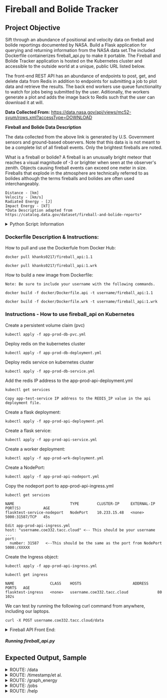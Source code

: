 # **Fireball and Bolide Tracker**

## **Project Objective**
Sift through an abundance of positional and velocity data on fireball and bolide reportings documented by NASA. Build a Flask application for querying and returning information from the NASA data set.The included Dockerfile containerizes fireball_api.py to make it portable. The Fireball and Bolide Tracker application is hosted on the Kubernetes cluster and accessible to the outside world at a unique, public URL listed below.

The front-end REST API has an abundance of endpoints to post, get, and delete data from Redis in addition to endpoints for submitting a job to plot data and retrieve the results. The back end workers use queue functionality to watch  for jobs being submitted by the user. Aditionally, the workers generate a plot and adds the image back to Redis such that the user can download it at will. 

**Data Collected From:**
https://data.nasa.gov/api/views/mc52-syum/rows.xml?accessType=DOWNLOAD

**Fireball and Bolide Data Description**

The data collected from the above link is generated by U.S. Government sensors and ground-based observers. Note that this data is is not meant to be a complete list of all fireball events. Only the brightest fireballs are noted. 

What is a fireball or bolide? A fireball is an unusually bright meteor that reaches a visual magnitude of -3 or brighter when seen at the observer's zenith. Objects causing fireball events can exceed one meter in size. Fireballs that explode in the atmosphere are technically referred to as bolides although the terms fireballs and bolides are often used interchangeably. 


	Distance - [km]
	Velocity - [km/s]
	Radiated Energy - [J]
	Impact Energy - [kT]
	*Data Description adapted from https://catalog.data.gov/dataset/fireball-and-bolide-reports* 
<details>
<summary>Python Script: Information</summary>
<br>

## **fireball_api.py Description:**

The fireball_api.py script initializes a Flask instance, loads data from the NASA API linked above, and stores the data in Redis. The flask application tracks the altitude, location and velocity of the bolides which given in latitudes/longitudes and Cartesian vectors for both position.This data along with a time stamp, and calculated radiated and impact energy describe the complete state of the documented fireballs and bolides.

## **jobs.py Description:**

The jobs.py script allows the user to queue up jobs through the Flask application initialized by the fireball_api.py script. It's through this queue that we're able
to instance many jobs at once, and allow them to run when a worker becomes free, or is available. This script allows for the creation of job instances, updating them, and retrieving past/current jobs that have finished or are currently runnning. When retrieving jobs, you get the specific job ID, start & finish time as well as its current status.

## **worker.py Description:**

The workers.py script is what allows the jobs.py script to complete the job that was requested. Where the worker is, well the worker for the 'boss' or jobs.py script in this case. This script is what retrieves items from the queue list, and then updates the status of the job as it completes its task. The task being the analysis, or whatever was requested from the user via the jobs.py script. Where once the job is finished, this script then writes the analysis or task to the Redis databases that are shared between the three scripts.
</details>


### **Dockerfile Description & Instructions:**
How to pull and use the Dockerfule from Docker Hub:

	docker pull khanks0217/fireball_api:1.1

	docker pull khanks0217/fireball_api:1.wrk

How to build a new image from Dockerfile:

	Note: Be sure to include your username with the following commands.

	docker build -f docker/Dockerfile.api -t username/fireball_api:1.1

	docker build -f docker/Dockerfile.wrk -t username/fireball_api:1.wrk

### **Instructions - How to use fireball_api on Kubernetes**

Create a persistent volume claim (pvc)

	kubectl apply -f app-prod-db-pvc.yml

Deploy redis on the kubernetes cluster

	kubectl apply -f app-prod-db-deployment.yml


Deploy redis service on kubernetes cluster

	kubectl apply -f app-prod-db-service.yml

Add the redis IP address to the app-prod-api-deployment.yml

	kubectl get services

	Copy app-test-service IP address to the REDIS_IP value in the api deployment file.

Create a flask deployment:

	kubectl apply -f app-prod-api-deployment.yml

Create a flask service:

	kubectl apply -f app-prod-api-service.yml

Create a worker deployment:

	kubectl apply -f app-prod-wrk-deployment.yml

Create a NodePort:

	kubectl apply -f app-prod-api-nodeport.yml

Copy the nodeport port to app-prod-api-ingress.yml

	kubectl get services

	NAME                         TYPE        CLUSTER-IP     EXTERNAL-IP   PORT(S)          AGE
	flasktest-service-nodeport   NodePort    10.233.15.48   <none>        5000:31587/TCP   45s

	Edit app-prod-api-ingress.yml 
	host: "username.coe332.tacc.cloud" <-- This should be your username
	...
	port:
	  number: 31587   <--This should be the same as the port from NodePort 5000:/XXXXX

Create the Ingress object:

	kubectl apply -f app-prod-api-ingress.yml

	kubectl get ingress

	NAME                CLASS    HOSTS                       ADDRESS   PORTS   AGE
	flasktest-ingress   <none>   username.coe332.tacc.cloud             80      102s

We can test by running the following curl command from anywhere, including our laptops.

	curl -X POST username.coe332.tacc.cloud/data
<details>
<summary>Fireball API Front End:</summary>
<br>

The API front end is expose on port 5000 inside the container. Try the following routes:

$ curl -X [POST, GET, DELETE] username.coe332.tacc.cloud/

| Route         | Method        | Return |
| ------------- |:-------------:| ------------- |
| `/data`     | GET | Return all data in Redis database | 
| 	      | DELETE |  Delete data from Redis database | 
| 	      | POST | Post data into Redis database | 
| `/timestamp`    | GET |  Returns all available timestamps for each fireball recorded |
| `/timestamp/<string: pr_date>`  | GET |  Return all data for a specific timestamp |
| `/timestamp/<string: pr_date>/speed`  | GET |  Returns the speed of the fireball for a specific timestamp |
| `/timestamp/<string: pr_date>/energy`  | GET |  Returns the energy for a specific timestamp |
| `/timestamp/<string: pr_date>/location`  | GET |  Return geographical position for a specific timestamp |
| `/jobs`     | GET | List all of the jobs in the Redis database |
|             | POST | Create a new job |
| `/jobs/<string: job_id>`     | GET | Get status of a specific job by id. |
| `/jobs/<string: job_id>/results`     | GET | Return the outputs of a completed job. |
| `/help`  | GET |  Returns text that describes each route & what they do |
|`/graph_energy`    | GET | Returns energy plot file from Redis_energy database|
| 	     | DELETE |  Deletes plot from Redis_image database | 
| 	     | POST | Posts plot into Redis_image database | 
|`/graph_speed`    | GET | Returns speed plot file from Redis_speed database|
|            | DELETE |  Deletes plot from Redis_image database |
|            | POST | Posts plot into Redis_image database |

To download graphs to local computer:

	[local] $ curl -X GET khanks.coe332.tacc.cloud/graph_energy --output energy_graph.jpg

	[local] $ curl -X GET khanks.coe332.tacc.cloud/graph_speed --output speed_graph.jpg
</details>
	
###### **Running fireball_api.py**
	
## **Expected Output, Sample**
<details>
<summary> ROUTE: /data </summary>
<br>
	
	
curl -X POST khanks.coe332.tacc.cloud/data
```
Fireball and Bolide data loaded into Redis.	
```

curl -X GET khanks.coe332.tacc.cloud/data
```
{
    "_address": "https://data.nasa.gov/resource/mc52-syum/row-5m8i_9fxe~2q47",
    "_id": "row-5m8i_9fxe~2q47",
    "_position": "0",
    "_uuid": "00000000-0000-0000-2D6B-D1ADF7A5E88A",
    "impact_energy": "0.12",
    "latitude": "3.2N",
    "longitude": "45.4W",
    "peak_brightness": "2014-08-28T03:07:45",
    "radiated_energy": "34000000000"
  },
  {
    "_address": "https://data.nasa.gov/resource/mc52-syum/row-43ir-khtx~jjqx",
    "_id": "row-43ir-khtx~jjqx",
    "_position": "0",
    "_uuid": "00000000-0000-0000-682E-439BE7C0D4F8",
    "impact_energy": "0.12",
    "latitude": "22.2N",
    "longitude": "132.9W",
    "peak_brightness": "2014-10-21T18:55:37",
    "radiated_energy": "34000000000"
  }

	...continued
```

curl -X DELETE khanks.coe332.tacc.cloud/data
```
Fireball and Bolide data DELETED from Redis.
```
</details>
	
<details>
<summary> ROUTE: /timestamp/et al. </summary>
<br>


curl khanks.coe332.tacc.cloud/timestamp
```
[
  "2012-08-27T06:57:43",
  "2014-05-08T19:42:37",
  "2012-09-11T22:07:30",
  "2015-04-30T10:21:01",
  "2015-03-08T04:26:28",
  "2012-07-27T04:19:50",
  "2014-11-28T11:47:18",
  "2014-02-13T06:47:42",
  "2014-07-29T03:07:43",
  "2012-09-10T01:03:32"
  (continued)
  ]
```

curl khanks.coe332.tacc.cloud/timestamp/2012-07-25T07:48:20
```
{
  "_address": "https://data.nasa.gov/resource/mc52-syum/row-atif-qn38_syje",
  "_id": "row-atif-qn38_syje",
  "_position": "0",
  "_uuid": "00000000-0000-0000-5740-8F57B1576ED5",
  "altitude": "26.8",
  "impact_energy": "0.39",
  "latitude": "36.4N",
  "longitude": "41.5E",
  "peak_brightness": "2012-07-25T07:48:20",
  "radiated_energy": "133000000000",
  "velocity_magnitude": "343.19999999999993",
  "x_velocity": "0.8",
  "y_velocity": "2",
  "z_velocity": "-18.4"
}
```

curl khanks.coe332.tacc.cloud/timestamp/2012-07-25T07:48:20/speed
```
{
  "velocity_magnitude": "18.525657883055057 [km/s]",
  "x_velocity": "0.8 [km/s]",
  "y_velocity": "2 [km/s]",
  "z_velocity": "-18.4 [km/s]"
}
```

curl khanks.coe332.tacc.cloud/timestamp/2012-07-25T07:48:20/energy
```
{
  "calculated_impact_energy": "0.39 [kT]",
  "radiated_energy": "133000000000 [J]"
}
```

curl khanks.coe332.tacc.cloud/timestamp/2012-07-25T07:48:20/location
```
{
  "altitude": "26.8",
  "county": "",
  "district": null,
  "geo_country": "Iraq",
  "latitude": 36.4,
  "longitude": 41.5,
  "pos_unit": "km",
  "region": "",
  "state": "Nineveh Governorate",
  "x_velocity": "0.8 [km/s]",
  "y_velocity": "2 [km/s]",
  "z_velocity": "-18.4 [km/s]"
}
```
</details>
	
<details>
<summary> ROUTE: /graph_energy </summary>
<br>


curl -X POST khanks.coe332.tacc.cloud/graph_energy
```
Image has been posted.
```

curl -X GET khanks.coe332.tacc.cloud/graph_energy --output energy_graph.jpg
```
% Total    % Received % Xferd  Average Speed   Time    Time     Time  Current
                                 Dload  Upload   Total   Spent    Left  Speed
100 19335  100 19335    0     0   248k      0 --:--:-- --:--:-- --:--:--  248k
```
</details>

<details>
<summary> ROUTE: /jobs </summary>
<br>

curl -X POST khanks.coe332.tacc.cloud/jobs
```
{
  "end": 2023,
  "id": "4f345b4a-41f9-43f8-a88c-1a978540d7b7",
  "start": 2023,
  "status": "submitted"
}
```

curl -X GET khanks.coe332.tacc.cloud/jobs
```
[
  {
    "end": "2023",
    "id": "4f345b4a-41f9-43f8-a88c-1a978540d7b7",
    "start": "2023",
    "status": "submitted"
  },
  {
    "end": "2023",
    "id": "d265cece-97e2-4518-95d4-f0d22ef0f93c",
    "start": "2023",
    "status": "complete"
  },
  {
    "end": "2023",
    "id": "1ae08d3c-dc4a-419f-9c15-3cd228c89d39",
    "start": "2023",
    "status": "complete"
  },
  {
    "end": "2023",
    "id": "9434fa6e-021b-4a97-8f74-c602291cd73c",
    "start": "2023",
    "status": "complete"
  },
  {
    "end": "2023",
    "id": "f84a5c8f-6607-4e8d-85b0-da7308051a6c",
    "start": "2023",
    "status": "complete"
  }
]
```
curl khanks.coe332.tacc.cloud/jobs/d265cece-97e2-4518-95d4-f0d22ef0f93c
```
complete
```
</details>	

<details>
<summary> ROUTE: /help </summary>
<br>

curl khanks.coe332.tacc.cloud/help
```
Available routs and methods: 
/data [POST,GET,DELETE,HEAD,OPTIONS]

    POST - Post all fireball and bolide data to Redis.

    GET - Return all fireball and bolide data from redis to the user.

    DELETE - Delete all fireball and bolide data from Redis.

/timestamp [HEAD,OPTIONS,GET]

    Description:
    API endpoint that returns a list of peak brightness dates for all objects in the database.

    Returns:
    JSON object containing a list of peak brightness dates for all objects in the database.
    

/timestamp/<string:pb_date> [HEAD,OPTIONS,GET]

    Description:
    API endpoint that returns all data for a given timestamp.

    Returns:
    JSON object containing the data for a specific timestamp in the database.
    

/timestamp/<string:pb_date>/speed [HEAD,OPTIONS,GET]

    Description:
    API endpoint that returns the velocity values for a specific timestamp in the database.

    Returns:
    JSON object containing a dictionary of velocity data. 
    

/timestamp/<string:pb_date>/energy [HEAD,OPTIONS,GET]

    Description:
    API endpoint that returns the velocity values for a specific timestamp in the database.

    Returns:
    JSON object containing a dictionary of energy data for a specific timestamp.
    

/timestamp/<string:pb_date>/location [HEAD,OPTIONS,GET]

    Route that returns latitude, longitude, altitude, and geoposition for a given <epoch>.

    Returns:
    Dictionary containing latitude, longitude, altitude, and geoposition.
    

/help [HEAD,OPTIONS,GET]

    Description:
    This function is an API endpoint that returns information about all available routes and HTTP methods in the application.
    
    Returns:
    A string containing a list of all available routes and their associated HTTP methods, as well as the docstrings for each endpoint function.
    

/graph_energy [POST,GET,DELETE,HEAD,OPTIONS]

    POST - Write energy graph data to Redis.
    GET - Return energy graph to user in form of jpg file.
    DELETE - Delete energy graph data from redis. 
    

/graph_speed [POST,GET,DELETE,HEAD,OPTIONS]

    POST -  Post speed graph data to Redis.
    GET - Return speed graph to user.
    DELETE - Delete speed graph data from Redis. 
    

/jobs [POST,HEAD,OPTIONS,GET]

    POST - API route for creating a new job to do some analysis. This route accepts a JSON payload
    describing the job to be created.

    GET - API route to return jobs to user
    

/jobs/<string:this_job_id> [HEAD,OPTIONS,GET]

    Description:
    API endpoint to return status of a job specified by job_id to user. 

    Returns:
    String describing status of specified job.
```

</details>
